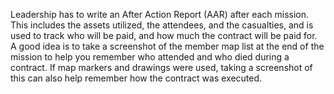 Leadership has to write an After Action Report (AAR) after each mission. This includes the assets utilized, the attendees, and the casualties, and is used to track who will be paid, and how much the contract will be paid for. A good idea is to take a screenshot of the member map list at the end of the mission to help you remember who attended and who died during a contract. If map markers and drawings were used, taking a screenshot of this can also help remember how the contract was executed.
